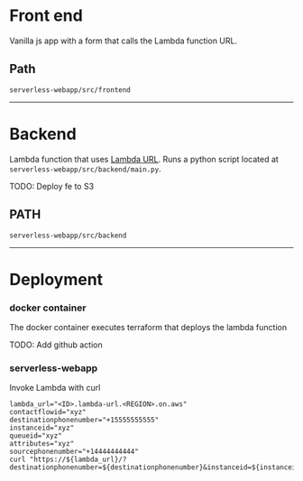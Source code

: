 # Front end
Vanilla js app with a form that calls the Lambda function URL.

## Path
`serverless-webapp/src/frontend`

---

# Backend
Lambda function that uses [Lambda URL](example.com). Runs a python script located at `serverless-webapp/src/backend/main.py`.

TODO: Deploy fe to S3

## PATH
`serverless-webapp/src/backend`

---

# Deployment

### docker container
The docker container executes terraform that deploys the lambda function

TODO: Add github action

### serverless-webapp

Invoke Lambda with curl
```
lambda_url="<ID>.lambda-url.<REGION>.on.aws"
contactflowid="xyz"
destinationphonenumber="+15555555555"
instanceid="xyz"
queueid="xyz"
attributes="xyz"
sourcephonenumber="+14444444444"
curl "https://${lambda_url}/?destinationphonenumber=${destinationphonenumber}&instanceid=${instanceid}&queueid=${queueid}&contactflowid=${contactflowid}&instanceid=${instanceid}&attributes=${attributes}&sourcephonenumber=${sourcephonenumber}"
```